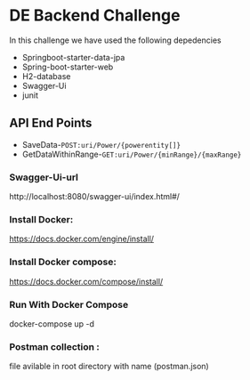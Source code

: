 # DE Backend Challenge

In this challenge we have used the following depedencies

- Springboot-starter-data-jpa
- Spring-boot-starter-web
- H2-database
- Swagger-Ui
- junit



## API End Points
- SaveData-`POST:uri/Power/{powerentity[]}`
- GetDataWithinRange-`GET:uri/Power/{minRange}/{maxRange}`


### Swagger-Ui-url
http://localhost:8080/swagger-ui/index.html#/

### Install Docker:
https://docs.docker.com/engine/install/

### Install Docker compose:
https://docs.docker.com/compose/install/

### Run With Docker Compose
docker-compose up -d

### Postman collection :
file avilable in root directory with name (postman.json)


